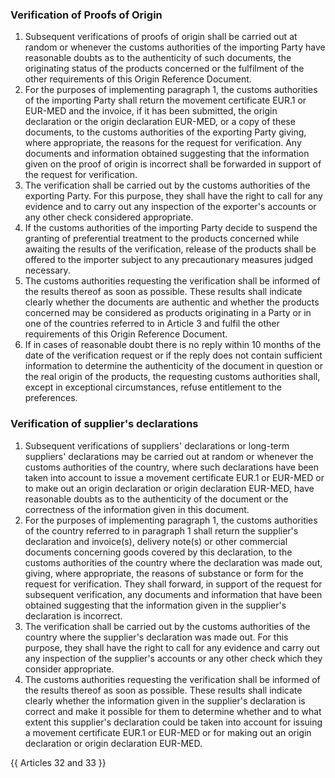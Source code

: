 ### Verification of Proofs of Origin
1.   Subsequent verifications of proofs of origin shall be carried out at random or whenever the customs authorities of the importing Party have reasonable doubts as to the authenticity of such documents, the originating status of the products concerned or the fulfilment of the other requirements of this Origin Reference Document.
2.   For the purposes of implementing paragraph 1, the customs authorities of the importing Party shall return the movement certificate EUR.1 or EUR-MED and the invoice, if it has been submitted, the origin declaration or the origin declaration EUR-MED, or a copy of these documents, to the customs authorities of the exporting Party giving, where appropriate, the reasons for the request for verification. Any documents and information obtained suggesting that the information given on the proof of origin is incorrect shall be forwarded in support of the request for verification.
3.   The verification shall be carried out by the customs authorities of the exporting Party. For this purpose, they shall have the right to call for any evidence and to carry out any inspection of the exporter's accounts or any other check considered appropriate.
4.   If the customs authorities of the importing Party decide to suspend the granting of preferential treatment to the products concerned while awaiting the results of the verification, release of the products shall be offered to the importer subject to any precautionary measures judged necessary.
5.   The customs authorities requesting the verification shall be informed of the results thereof as soon as possible. These results shall indicate clearly whether the documents are authentic and whether the products concerned may be considered as products originating in a Party or in one of the countries referred to in Article 3 and fulfil the other requirements of this Origin Reference Document.
6.   If in cases of reasonable doubt there is no reply within 10 months of the date of the verification request or if the reply does not contain sufficient information to determine the authenticity of the document in question or the real origin of the products, the requesting customs authorities shall, except in exceptional circumstances, refuse entitlement to the preferences.

### Verification of supplier's declarations

1.   Subsequent verifications of suppliers' declarations or long-term suppliers' declarations may be carried out at random or whenever the customs authorities of the country, where such declarations have been taken into account to issue a movement certificate EUR.1 or EUR-MED or to make out an origin declaration or origin declaration EUR-MED, have reasonable doubts as to the authenticity of the document or the correctness of the information given in this document.
2.   For the purposes of implementing paragraph 1, the customs authorities of the country referred to in paragraph 1 shall return the supplier's declaration and invoice(s), delivery note(s) or other commercial documents concerning goods covered by this declaration, to the customs authorities of the country where the declaration was made out, giving, where appropriate, the reasons of substance or form for the request for verification.
They shall forward, in support of the request for subsequent verification, any documents and information that have been obtained suggesting that the information given in the supplier's declaration is incorrect.
3.   The verification shall be carried out by the customs authorities of the country where the supplier's declaration was made out. For this purpose, they shall have the right to call for any evidence and carry out any inspection of the supplier's accounts or any other check which they consider appropriate.
4.   The customs authorities requesting the verification shall be informed of the results thereof as soon as possible. These results shall indicate clearly whether the information given in the supplier's declaration is correct and make it possible for them to determine whether and to what extent this supplier's declaration could be taken into account for issuing a movement certificate EUR.1 or EUR-MED or for making out an origin declaration or origin declaration EUR-MED.

{{ Articles 32 and 33 }}
